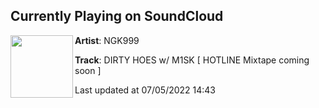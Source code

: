 ## Currently Playing on SoundCloud

[<img align="left" width="100" src="https://i1.sndcdn.com/artworks-Tzv7hlrzXfoAlQHF-JsJlwg-t500x500.jpg">](https://soundcloud.com/ngk999/dirty-hoes-w-m1sk)

**Artist**: NGK999 

**Track**: DIRTY HOES w/ M1SK [ HOTLINE Mixtape coming soon ]

Last updated at 07/05/2022 14:43
